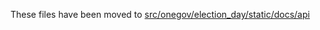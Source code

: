 These files have been moved to [src/onegov/election_day/static/docs/api](/onegov-cloud/src/onegov/election_day/static/docs/api)